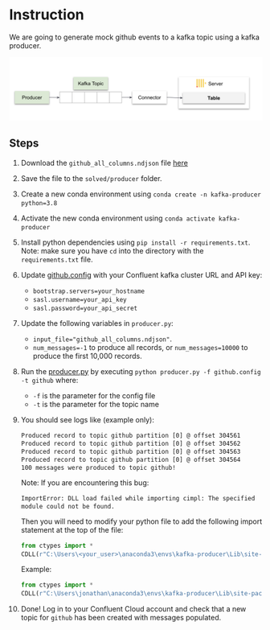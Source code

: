 # Instruction

We are going to generate mock github events to a kafka topic using a kafka producer. 

![](images/producer.png)


## Steps 

1. Download the `github_all_columns.ndjson` file [here](https://datasets-documentation.s3.eu-west-3.amazonaws.com/kafka/github_all_columns.ndjson)

1. Save the file to the `solved/producer` folder. 

1. Create a new conda environment using `conda create -n kafka-producer python=3.8` 

1. Activate the new conda environment using `conda activate kafka-producer` 

1. Install python dependencies using `pip install -r requirements.txt`. Note: make sure you have `cd` into the directory with the `requirements.txt` file. 

1. Update [github.config](../solved/producer/github.config) with your Confluent kafka cluster URL and API key: 
    - `bootstrap.servers=your_hostname`
    - `sasl.username=your_api_key`
    - `sasl.password=your_api_secret`

1. Update the following variables in `producer.py`: 
    - `input_file="github_all_columns.ndjson"`. 
    - `num_messages=-1` to produce all records, or `num_messages=10000` to produce the first 10,000 records. 


1. Run the [producer.py](../solved/producer/producer.py) by executing `python producer.py -f github.config -t github` where:
    - `-f` is the parameter for the config file 
    - `-t` is the parameter for the topic name 

1. You should see logs like (example only): 
    ```
    Produced record to topic github partition [0] @ offset 304561
    Produced record to topic github partition [0] @ offset 304562
    Produced record to topic github partition [0] @ offset 304563
    Produced record to topic github partition [0] @ offset 304564
    100 messages were produced to topic github!
    ```

    Note: If you are encountering this bug: 
    ```
    ImportError: DLL load failed while importing cimpl: The specified module could not be found.
    ```
    
    Then you will need to modify your python file to add the following import statement at the top of the file: 
    ```python
    from ctypes import *
    CDLL(r"C:\Users\<your_user>\anaconda3\envs\kafka-producer\Lib\site-packages\confluent_kafka.libs\librdkafka<hash>.dll")
    ```

    Example:
    ```python
    from ctypes import *
    CDLL(r"C:\Users\jonathan\anaconda3\envs\kafka-producer\Lib\site-packages\confluent_kafka.libs\librdkafka-0asd9123.dll")
    ```

1. Done! Log in to your Confluent Cloud account and check that a new topic for `github` has been created with messages populated. 



